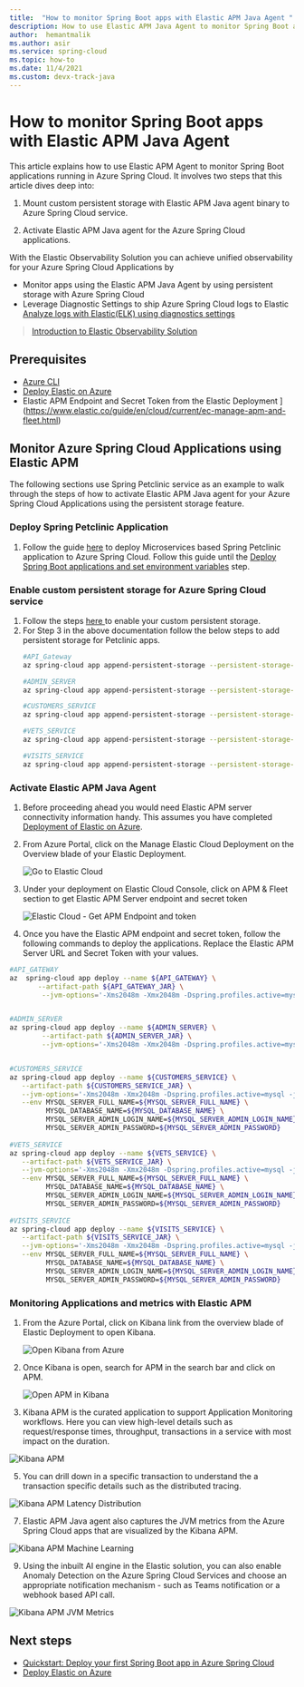 ```yaml
---
title:  "How to monitor Spring Boot apps with Elastic APM Java Agent "
description: How to use Elastic APM Java Agent to monitor Spring Boot applications running in Azure Spring Cloud
author:  hemantmalik
ms.author: asir
ms.service: spring-cloud
ms.topic: how-to
ms.date: 11/4/2021
ms.custom: devx-track-java
---
```


# How to monitor Spring Boot apps with Elastic APM Java Agent

This article explains how to use Elastic APM Agent to monitor Spring Boot applications running in Azure Spring Cloud. It involves two steps that this article dives deep into:

1. Mount custom persistent storage with Elastic APM Java agent binary to Azure Spring Cloud service.

3. Activate Elastic APM Java agent for the Azure Spring Cloud applications.

With the Elastic Observability Solution you can achieve unified observability for your Azure Spring Cloud Applications by 

* Monitor apps using the Elastic APM Java Agent by using persistent storage with Azure Spring Cloud
* Leverage Diagnostic Settings to ship Azure Spring Cloud logs to Elastic [Analyze logs with Elastic(ELK) using diagnostics settings](https://github.com/hemantmalik/azure-docs/blob/master/articles/spring-cloud/how-to-elastic-diagnostic-settings.md)

> [Introduction to Elastic Observability Solution](https://www.youtube.com/watch?v=uCX24hRBULY)

## Prerequisites

* [Azure CLI](/cli/azure/install-azure-cli)
* [Deploy Elastic on Azure](https://www.elastic.co/blog/getting-started-with-the-azure-integration-enhancement)
* Elastic APM Endpoint and Secret Token from the Elastic Deployment ](https://www.elastic.co/guide/en/cloud/current/ec-manage-apm-and-fleet.html)

## Monitor Azure Spring Cloud Applications using Elastic APM

The following sections use Spring Petclinic service as an example to walk through the steps of how to activate Elastic APM Java agent for your Azure Spring Cloud Applications using the persistent storage feature.

### Deploy Spring Petclinic Application
1. Follow the guide [here](https://github.com/Azure-Samples/spring-petclinic-microservices) to deploy Microservices based Spring Petclinic application to Azure Spring Cloud. Follow this guide until the [Deploy Spring Boot applications and set environment variables](https://github.com/Azure-Samples/spring-petclinic-microservices#deploy-spring-boot-applications-and-set-environment-variables) step.
   
### Enable custom persistent storage for  Azure Spring Cloud service
1. Follow the steps [here ](https://docs.microsoft.com/en-us/azure/spring-cloud/how-to-custom-persistent-storage) to enable your custom persistent storage.
2. For Step 3 in the above documentation follow the below steps to add persistent storage for Petclinic apps.
   ```bash
   #API_Gateway
   az spring-cloud app append-persistent-storage --persistent-storage-type AzureFileVolume --share-name asc-elastic --mount-path "/elastic/apm/api-gateway" --storage-name "asc-elastic-storage" -n ${API_GATEWAY} -g ${RESOURCE_GROUP} -s ${SPRING_CLOUD_SERVICE}
   
   #ADMIN_SERVER
   az spring-cloud app append-persistent-storage --persistent-storage-type AzureFileVolume --share-name asc-elastic --mount-path "/elastic/apm/admin-server" --storage-name "asc-elastic-storage" -n ${ADMIN_SERVER} -g ${RESOURCE_GROUP} -s ${SPRING_CLOUD_SERVICE}
   
   #CUSTOMERS_SERVICE
   az spring-cloud app append-persistent-storage --persistent-storage-type AzureFileVolume --share-name asc-elastic --mount-path "/elastic/apm/customers-service" --storage-name "asc-elastic-storage" -n ${CUSTOMERS_SERVICE} -g ${RESOURCE_GROUP} -s ${SPRING_CLOUD_SERVICE}
   
   #VETS_SERVICE
   az spring-cloud app append-persistent-storage --persistent-storage-type AzureFileVolume --share-name asc-elastic --mount-path "/elastic/apm/vets-service" --storage-name "asc-elastic-storage" -n ${VETS_SERVICE} -g ${RESOURCE_GROUP} -s ${SPRING_CLOUD_SERVICE}
   
   #VISITS_SERVICE
   az spring-cloud app append-persistent-storage --persistent-storage-type AzureFileVolume --share-name asc-elastic --mount-path "/elastic/apm/visits-service" --storage-name "asc-elastic-storage" -n ${VISITS_SERVICE} -g ${RESOURCE_GROUP} -s ${SPRING_CLOUD_SERVICE}```


### Activate Elastic APM Java Agent

1. Before proceeding ahead you would need Elastic APM server connectivity information handy. This assumes you have completed  [Deployment of Elastic on Azure](https://www.elastic.co/blog/getting-started-with-the-azure-integration-enhancement).

2. From Azure Portal, click on the Manage Elastic Cloud Deployment on the Overview blade  of your Elastic Deployment.
   
   ![Go to Elastic Cloud ](https://github.com/hemantmalik/azure-docs/blob/master/articles/spring-cloud/media/azure-portal-elastic-deployment-link.png)
   
3. Under your deployment on Elastic Cloud Console, click on APM & Fleet section to get Elastic APM Server endpoint and secret token

   ![Elastic Cloud - Get APM Endpoint and token ](https://github.com/hemantmalik/azure-docs/blob/master/articles/spring-cloud/media/get-apm-endpoint-token-2.png)

4. Once you have the Elastic APM endpoint and secret token, follow the following commands to deploy the applications. Replace the Elastic APM Server URL and Secret Token with your values.

```bash
#API_GATEWAY
az  spring-cloud app deploy --name ${API_GATEWAY} \
       --artifact-path ${API_GATEWAY_JAR} \
        --jvm-options='-Xms2048m -Xmx2048m -Dspring.profiles.active=mysql -javaagent:/elastic/apm/api-gateway/elastic-apm-agent-1.26.0.jar  -Delastic.apm.service_name=API_GATEWAY -Delastic.apm.application_packages=org.springframework.samples.petclinic  -Delastic.apm.server_url=<replace-with-your-Elastic-APM-server-url> -Delastic.apm.secret_token=<replace-with-your-Elastic-APM-secret-token>'


#ADMIN_SERVER
az spring-cloud app deploy --name ${ADMIN_SERVER} \
        --artifact-path ${ADMIN_SERVER_JAR} \
        --jvm-options='-Xms2048m -Xmx2048m -Dspring.profiles.active=mysql -javaagent:/elastic/apm/admin-server/elastic-apm-agent-1.26.0.jar  -Delastic.apm.service_name=ADMIN-SERVER -Delastic.apm.application_packages=org.springframework.samples.petclinic  -Delastic.apm.server_url=<replace-with-your-Elastic-APM-server-url> -Delastic.apm.secret_token=<replace-with-your-Elastic-APM-secret-token>'


#CUSTOMERS_SERVICE
az spring-cloud app deploy --name ${CUSTOMERS_SERVICE} \
   --artifact-path ${CUSTOMERS_SERVICE_JAR} \
   --jvm-options='-Xms2048m -Xmx2048m -Dspring.profiles.active=mysql -javaagent:/elastic/apm/customers-service/elastic-apm-agent-1.26.0.jar  -Delastic.apm.service_name=CUSTOMERS-SERVICE -Delastic.apm.application_packages=org.springframework.samples.petclinic  -Delastic.apm.server_url=<replace-with-your-Elastic-APM-server-url> -Delastic.apm.secret_token=<replace-with-your-Elastic-APM-secret-token>' \
   --env MYSQL_SERVER_FULL_NAME=${MYSQL_SERVER_FULL_NAME} \
         MYSQL_DATABASE_NAME=${MYSQL_DATABASE_NAME} \
         MYSQL_SERVER_ADMIN_LOGIN_NAME=${MYSQL_SERVER_ADMIN_LOGIN_NAME} \
         MYSQL_SERVER_ADMIN_PASSWORD=${MYSQL_SERVER_ADMIN_PASSWORD}
    
#VETS_SERVICE
az spring-cloud app deploy --name ${VETS_SERVICE} \
   --artifact-path ${VETS_SERVICE_JAR} \
   --jvm-options='-Xms2048m -Xmx2048m -Dspring.profiles.active=mysql -javaagent:/elastic/apm/vets-service/elastic-apm-agent-1.26.0.jar  -Delastic.apm.service_name=VETS-SERVICE -Delastic.apm.application_packages=org.springframework.samples.petclinic  -Delastic.apm.server_url=<replace-with-your-Elastic-APM-server-url> -Delastic.apm.secret_token=<replace-with-your-Elastic-APM-secret-token>' \
   --env MYSQL_SERVER_FULL_NAME=${MYSQL_SERVER_FULL_NAME} \
         MYSQL_DATABASE_NAME=${MYSQL_DATABASE_NAME} \
         MYSQL_SERVER_ADMIN_LOGIN_NAME=${MYSQL_SERVER_ADMIN_LOGIN_NAME} \
         MYSQL_SERVER_ADMIN_PASSWORD=${MYSQL_SERVER_ADMIN_PASSWORD}
              
#VISITS_SERVICE
az spring-cloud app deploy --name ${VISITS_SERVICE} \
   --artifact-path ${VISITS_SERVICE_JAR} \
   --jvm-options='-Xms2048m -Xmx2048m -Dspring.profiles.active=mysql -javaagent:/elastic/apm/visits-service/elastic-apm-agent-1.26.0.jar  -Delastic.apm.service_name=VISITS-SERVICE -Delastic.apm.application_packages=org.springframework.samples.petclinic  -Delastic.apm.server_url=<replace-with-your-Elastic-APM-server-url> -Delastic.apm.secret_token=<replace-with-your-Elastic-APM-secret-token>' \
   --env MYSQL_SERVER_FULL_NAME=${MYSQL_SERVER_FULL_NAME} \
         MYSQL_DATABASE_NAME=${MYSQL_DATABASE_NAME} \
         MYSQL_SERVER_ADMIN_LOGIN_NAME=${MYSQL_SERVER_ADMIN_LOGIN_NAME} \
         MYSQL_SERVER_ADMIN_PASSWORD=${MYSQL_SERVER_ADMIN_PASSWORD}

```

### Monitoring Applications and metrics with Elastic APM

1. From the Azure Portal, click on Kibana link from the overview blade of Elastic Deployment to open Kibana. 
   
   ![Open Kibana from Azure](https://github.com/hemantmalik/azure-docs/blob/master/articles/spring-cloud/media/get-kibana-link.png)

2. Once Kibana is open, search for APM in the search bar and click on APM.
   
   ![Open APM in Kibana](https://github.com/hemantmalik/azure-docs/blob/master/articles/spring-cloud/media/go-to-apm-kibana.PNG)

3. Kibana APM is the curated application to support Application Monitoring workflows. Here you can view high-level details such as request/response times, throughput, transactions in a service with most impact on the duration.

![Kibana APM](https://github.com/hemantmalik/azure-docs/blob/master/articles/spring-cloud/media/elastic-apm-customer-service.png)

5. You can drill down in a specific transaction to understand the a transaction specific details such as the distributed tracing.

![Kibana APM Latency Distribution](https://github.com/hemantmalik/azure-docs/blob/master/articles/spring-cloud/media/elastic-apm-customer-service-latency-distribution.png)

7. Elastic APM Java agent also captures the JVM metrics from the Azure Spring Cloud apps that are visualized by the Kibana APM.

![Kibana APM Machine Learning](https://github.com/hemantmalik/azure-docs/blob/master/articles/spring-cloud/media/elastic-apm-customer-service-anomaly.png)

9. Using the inbuilt AI engine in the Elastic solution, you can also enable Anomaly Detection on the Azure Spring Cloud Services and choose an appropriate notification mechanism - such as Teams notification or a webhook based API call. 

![Kibana APM JVM Metrics](https://github.com/hemantmalik/azure-docs/blob/master/articles/spring-cloud/media/elastic-apm-customer-service-jvm-metrics.png)

## Next steps

* [Quickstart: Deploy your first Spring Boot app in Azure Spring Cloud](./quickstart.md)
* [Deploy Elastic on Azure](https://www.elastic.co/blog/getting-started-with-the-azure-integration-enhancement)
